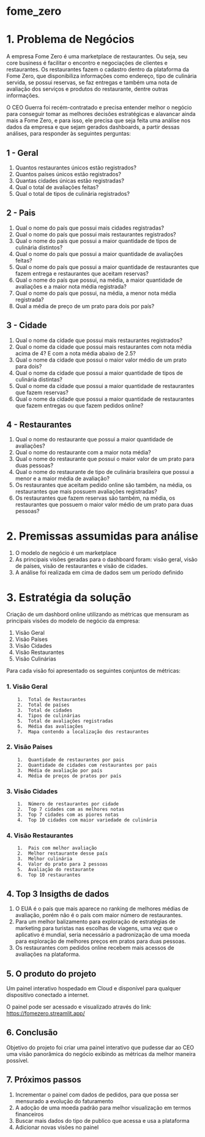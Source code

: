 # fome_zero

# 1.	Problema de Negócios
A empresa Fome Zero é uma marketplace de restaurantes. Ou seja, seu core business é facilitar o encontro e negociações de clientes e restaurantes. Os restaurantes fazem o cadastro dentro da plataforma da Fome Zero, que disponibiliza informações como endereço, tipo de culinária servida, se possui reservas, se faz entregas e também uma nota de avaliação dos serviços e produtos do restaurante, dentre outras informações.

O CEO Guerra foi recém-contratado e precisa entender melhor o negócio para conseguir tomar as melhores decisões estratégicas e alavancar ainda mais a Fome Zero, e para isso, ele precisa que seja feita uma análise nos dados da empresa e que sejam gerados dashboards, a partir dessas análises, para responder às seguintes perguntas:

## 1 - Geral 
  1.	Quantos restaurantes únicos estão registrados? 
  2.	Quantos países únicos estão registrados? 
  3.	Quantas cidades únicas estão registradas? 
  4.	Qual o total de avaliações feitas? 
  5.	Qual o total de tipos de culinária registrados? 

## 2 - Pais 
  1.	Qual o nome do país que possui mais cidades registradas? 
  2.	Qual o nome do país que possui mais restaurantes registrados? 
  3.	Qual o nome do país que possui a maior quantidade de tipos de culinária distintos? 
  4.	Qual o nome do país que possui a maior quantidade de avaliações feitas? 
  5.	Qual o nome do país que possui a maior quantidade de restaurantes que fazem entrega e restaurantes que aceitam reservas? 
  6.	Qual o nome do país que possui, na média, a maior quantidade de avaliações e a maior nota média registrada? 
  7.	Qual o nome do país que possui, na média, a menor nota média registrada? 
  8.	Qual a média de preço de um prato para dois por país? 

## 3 - Cidade 
  1.	Qual o nome da cidade que possui mais restaurantes registrados? 
  2.	Qual o nome da cidade que possui mais restaurantes com nota média acima de 4? E com a nota média abaixo de 2.5? 
  3.	Qual o nome da cidade que possui o maior valor médio de um prato para dois? 
  4.	Qual o nome da cidade que possui a maior quantidade de tipos de culinária distintas? 
  5.	Qual o nome da cidade que possui a maior quantidade de restaurantes que fazem reservas?  
  6.	Qual o nome da cidade que possui a maior quantidade de restaurantes que fazem entregas ou que fazem pedidos online? 

## 4 - Restaurantes 
  1.	Qual o nome do restaurante que possui a maior quantidade de avaliações? 
  2.	Qual o nome do restaurante com a maior nota média? 
  3.	Qual o nome do restaurante que possui o maior valor de um prato para duas pessoas? 
  4.	Qual o nome do restaurante de tipo de culinária brasileira que possui a menor e a maior média de avaliação? 
  5.	Os restaurantes que aceitam pedido online são também, na média, os restaurantes que mais possuem avaliações registradas? 
  6.	Os restaurantes que fazem reservas são também, na média, os restaurantes que possuem o maior valor médio de um prato para duas pessoas? 

# 2.	Premissas assumidas para análise
  1.	O modelo de negócio é um marketplace
  2.	As principais visões geradas para o dashboard foram: visão geral, visão de países, visão de restaurantes e visão de cidades.
  3.	A análise foi realizada em cima de dados sem um período definido

# 3.	Estratégia da solução
Criação de um dashbord online utilizando as métricas que mensuram as principais visões do modelo de negócio da empresa:
  1.	Visão Geral
  2.	Visão Países
  3.	Visão Cidades
  4.	Visão Restaurantes
  5.	Visão Culinárias
     
Para cada visão foi apresentado os seguintes conjuntos de métricas:
  ### 1.	Visão Geral
        1.	Total de Restaurantes
        2.	Total de países
        3.	Total de cidades
        4.	Tipos de culinárias
        5.	Total de avaliações registradas
        6.	Média das avaliações
        7.	Mapa contendo a localização dos restaurantes

### 2.	Visão Paises
        1.	Quantidade de restaurantes por pais
        2.	Quantidade de cidades com restaurantes por pais
        3.	Média de avaliação por país
        4.	Média de preços de pratos por país

### 3.	Visão Cidades
        1.	Número de restaurantes por cidade
        2.	Top 7 cidades com as melhores notas
        3.	Top 7 cidades com as piores notas
        4.	Top 10 cidades com maior variedade de culinária

### 4.	Visão Restaurantes
        1.	Pais com melhor avaliação
        2.	Melhor restaurante desse país
        3.	Melhor culinária
        4.	Valor do prato para 2 pessoas
        5.	Avaliação do restaurante
        6.	Top 10 restaurantes 

## 4.	Top 3 Insigths de dados
  1.	O EUA é o país que mais aparece no ranking de melhores médias de avaliação, porém não é o país com maior número de restaurantes.
  2.	Para um melhor balizamento para exploração de estratégias de marketing para turistas nas escolhas de viagens, uma vez que o aplicativo é mundial, seria necessário a padronização de uma moeda para exploração de melhores preços em pratos para duas pessoas.
  3.	Os restaurantes com pedidos online recebem mais acessos de avaliações na plataforma.

## 5.	O produto do projeto
Um painel interativo hospedado em Cloud e disponível para qualquer dispositivo conectado a internet.

O painel pode ser acessado e visualizado através do link: https://fomezero.streamlit.app/

## 6.	Conclusão
Objetivo do projeto foi criar uma painel interativo que pudesse dar ao CEO uma visão panorâmica do negócio exibindo as métricas da melhor maneira possível.

## 7.	Próximos passos
  1.	Incrementar o painel com dados de pedidos, para que possa ser mensurado a evolução do faturamento
  2.	A adoção de uma moeda padrão para melhor visualização em termos financeiros
  3.	Buscar mais dados do tipo de publico que acessa e usa a plataforma
  4.	Adicionar novas visões no painel

